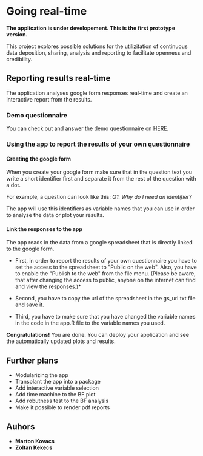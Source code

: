 # Going real-time

**The application is under developement. This is the first prototype version.**

This project explores possible solutions for the utilizitation of continuous data deposition, sharing, analysis and reporting to facilitate openness and credibility.

## Reporting results real-time

The application analyses google form responses real-time and create an interactive report from the results.

### Demo questionnaire

You can check out and answer the demo questionnaire on [HERE](https://forms.gle/Gg446ZPG3X2Eqea69).

### Using the app to report the results of your own questionnaire

#### Creating the google form

When you create your google form make sure that in the question text you write a short identifier first and separate it from the rest of the question with a dot.

For example, a question can look like this: *Q1. Why do I need an identifier?*

The app will use this identifiers as variable names that you can use in order to analyse the data or plot your results.

#### Link the responses to the app

The app reads in the data from a google spreadsheet that is directly linked to the google form.

* First, in order to report the results of your own questionnaire you have to set the access to the spreadsheet to "Public on the web". Also, you have to enable the "Publish to the web" from the file menu. (Please be aware, that after changing the access to public, anyone on the internet can find and view the responses.)*

* Second, you have to copy the url of the spreadsheet in the gs_url.txt file and save it.

* Third, you have to make sure that you have changed the variable names in the code in the app.R file to the variable names you used.

**Congratulations!**
You are done. You can deploy your application and see the automatically updated plots and results.

## Further plans

* Modularizing the app
* Transplant the app into a package
* Add interactive variable selection
* Add time machine to the BF plot
* Add robutness test to the BF analysis
* Make it possible to render pdf reports

## Auhors

* **Marton Kovacs**
* **Zoltan Kekecs**
